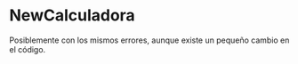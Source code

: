 # NewCalculadora
Posiblemente con los mismos errores, aunque existe un pequeño cambio en el código.
